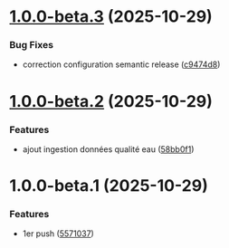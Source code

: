 # [1.0.0-beta.3](https://github.com/impejonathan/BRIEF_QUALITE_EAU_FRANCE/compare/v1.0.0-beta.2...v1.0.0-beta.3) (2025-10-29)


### Bug Fixes

* correction configuration semantic release ([c9474d8](https://github.com/impejonathan/BRIEF_QUALITE_EAU_FRANCE/commit/c9474d8bb8be1b84ed6e8c9b4670fd960df8d121))

# [1.0.0-beta.2](https://github.com/impejonathan/BRIEF_QUALITE_EAU_FRANCE/compare/v1.0.0-beta.1...v1.0.0-beta.2) (2025-10-29)


### Features

* ajout ingestion données qualité eau ([58bb0f1](https://github.com/impejonathan/BRIEF_QUALITE_EAU_FRANCE/commit/58bb0f19a21a40ad79ca2036e0d042b45c092db4))

# 1.0.0-beta.1 (2025-10-29)


### Features

* 1er push ([5571037](https://github.com/impejonathan/BRIEF_QUALITE_EAU_FRANCE/commit/557103738d1fff787fafdb56dd1c855ea59e42b1))
